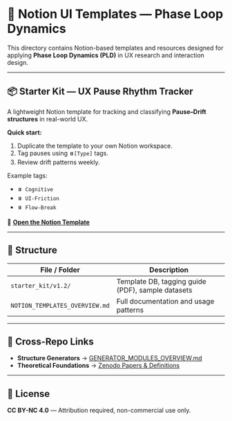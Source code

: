 # 🧰 Notion UI Templates — Phase Loop Dynamics

This directory contains Notion-based templates and resources designed for applying **Phase Loop Dynamics (PLD)** in UX research and interaction design.

---

## 📦 Starter Kit — UX Pause Rhythm Tracker

A lightweight Notion template for tracking and classifying **Pause–Drift structures** in real-world UX.

**Quick start:**
1. Duplicate the template to your own Notion workspace.
2. Tag pauses using `⏸️[Type]` tags.
3. Review drift patterns weekly.

Example tags:
- `⏸️ Cognitive`
- `⏸️ UI-Friction`
- `⏸️ Flow-Break`

🔗 **[Open the Notion Template](https://platinum-arch-69c.notion.site/UX-Pause-Rhythm-Tracker-Starter-Kit-2430fc4951e8809481f6c77478a64535)**

---

## 📄 Structure

| File / Folder                | Description |
|------------------------------|-------------|
| `starter_kit/v1.2/`           | Template DB, tagging guide (PDF), sample datasets |
| `NOTION_TEMPLATES_OVERVIEW.md` | Full documentation and usage patterns |

---

## 🔄 Cross-Repo Links

- **Structure Generators** → [GENERATOR_MODULES_OVERVIEW.md](../structure_generators/GENERATOR_MODULES_OVERVIEW.md)  
- **Theoretical Foundations** → [Zenodo Papers & Definitions](../docs/zenodo_paper_links.md)

---

## 📜 License
**CC BY-NC 4.0** — Attribution required, non-commercial use only.
